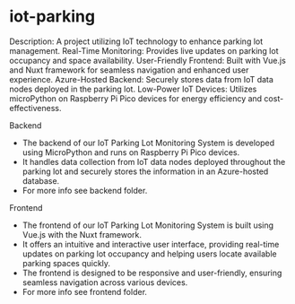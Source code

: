 # iot-parking
Description: A project utilizing IoT technology to enhance parking lot management.
Real-Time Monitoring: Provides live updates on parking lot occupancy and space availability.
User-Friendly Frontend: Built with Vue.js and Nuxt framework for seamless navigation and enhanced user experience.
Azure-Hosted Backend: Securely stores data from IoT data nodes deployed in the parking lot.
Low-Power IoT Devices: Utilizes microPython on Raspberry Pi Pico devices for energy efficiency and cost-effectiveness.

Backend
- The backend of our IoT Parking Lot Monitoring System is developed using MicroPython and runs on Raspberry Pi Pico devices. 
- It handles data collection from IoT data nodes deployed throughout the parking lot and securely stores the information in an Azure-hosted database.
- For more info see backend folder.



Frontend
- The frontend of our IoT Parking Lot Monitoring System is built using Vue.js with the Nuxt framework.
- It offers an intuitive and interactive user interface, providing real-time updates on parking lot occupancy and helping users locate available parking spaces quickly.
- The frontend is designed to be responsive and user-friendly, ensuring seamless navigation across various devices.
- For more info see frontend folder.
